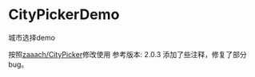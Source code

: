 # CityPickerDemo
城市选择demo 

按照[zaaach/CityPicker](https://github.com/zaaach/CityPicker)修改使用 
参考版本: 2.0.3
添加了些注释，修复了部分bug。